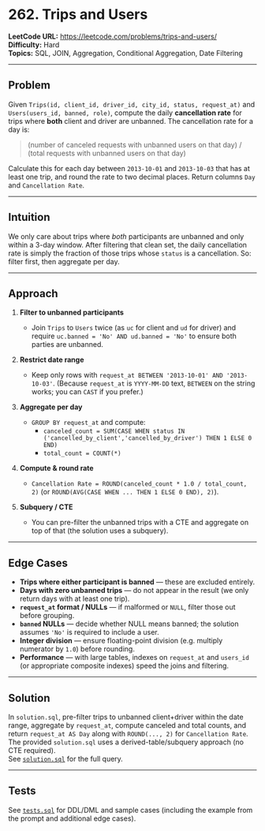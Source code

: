 # 262. Trips and Users

**LeetCode URL:** https://leetcode.com/problems/trips-and-users/  
**Difficulty:** Hard  
**Topics:** SQL, JOIN, Aggregation, Conditional Aggregation, Date Filtering

---

## Problem  
Given `Trips(id, client_id, driver_id, city_id, status, request_at)` and `Users(users_id, banned, role)`, compute the daily **cancellation rate** for trips where **both** client and driver are unbanned. The cancellation rate for a day is:

> (number of canceled requests with unbanned users on that day) / (total requests with unbanned users on that day)

Calculate this for each day between `2013-10-01` and `2013-10-03` that has at least one trip, and round the rate to two decimal places. Return columns `Day` and `Cancellation Rate`.

---

## Intuition  
We only care about trips where *both* participants are unbanned and only within a 3-day window. After filtering that clean set, the daily cancellation rate is simply the fraction of those trips whose `status` is a cancellation. So: filter first, then aggregate per day.

---

## Approach  
1. **Filter to unbanned participants**  
   - Join `Trips` to `Users` twice (as `uc` for client and `ud` for driver) and require `uc.banned = 'No' AND ud.banned = 'No'` to ensure both parties are unbanned.

2. **Restrict date range**  
   - Keep only rows with `request_at BETWEEN '2013-10-01' AND '2013-10-03'`. (Because `request_at` is `YYYY-MM-DD` text, `BETWEEN` on the string works; you can `CAST` if you prefer.)

3. **Aggregate per day**  
   - `GROUP BY request_at` and compute:
     - `canceled_count = SUM(CASE WHEN status IN ('cancelled_by_client','cancelled_by_driver') THEN 1 ELSE 0 END)`
     - `total_count = COUNT(*)`

4. **Compute & round rate**  
   - `Cancellation Rate = ROUND(canceled_count * 1.0 / total_count, 2)` (or `ROUND(AVG(CASE WHEN ... THEN 1 ELSE 0 END), 2)`).

5. **Subquery / CTE**  
   - You can pre-filter the unbanned trips with a CTE and aggregate on top of that (the solution uses a subquery).

---

## Edge Cases  
- **Trips where either participant is banned** — these are excluded entirely.  
- **Days with zero unbanned trips** — do not appear in the result (we only return days with at least one trip).  
- **`request_at` format / NULLs** — if malformed or `NULL`, filter those out before grouping.  
- **`banned` NULLs** — decide whether NULL means banned; the solution assumes `'No'` is required to include a user.  
- **Integer division** — ensure floating-point division (e.g. multiply numerator by `1.0`) before rounding.  
- **Performance** — with large tables, indexes on `request_at` and `users_id` (or appropriate composite indexes) speed the joins and filtering.

---

## Solution  
In `solution.sql`, pre-filter trips to unbanned client+driver within the date range, aggregate by `request_at`, compute canceled and total counts, and return `request_at AS Day` along with `ROUND(..., 2)` for `Cancellation Rate`. The provided `solution.sql` uses a derived-table/subquery approach (no CTE required).  
See [`solution.sql`](solution.sql) for the full query.

---

## Tests  
See [`tests.sql`](tests.sql) for DDL/DML and sample cases (including the example from the prompt and additional edge cases).
